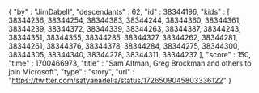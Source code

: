 {
  "by" : "JimDabell",
  "descendants" : 62,
  "id" : 38344196,
  "kids" : [ 38344236, 38344254, 38344383, 38344244, 38344360, 38344361, 38344239, 38344372, 38344339, 38344263, 38344387, 38344243, 38344351, 38344355, 38344285, 38344327, 38344262, 38344281, 38344261, 38344376, 38344378, 38344284, 38344275, 38344300, 38344305, 38344340, 38344278, 38344311, 38344237 ],
  "score" : 150,
  "time" : 1700466973,
  "title" : "Sam Altman, Greg Brockman and others to join Microsoft",
  "type" : "story",
  "url" : "https://twitter.com/satyanadella/status/1726509045803336122"
}
